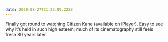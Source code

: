```yaml
---
date: 2020-08-27T21:22:09.223Z
---
```

Finally got round to watching Citizen Kane (available on [iPlayer](https://www.bbc.co.uk/iplayer/episode/b0074n82)). Easy to see why it’s held in such high esteem; much of its cinematography still feels fresh 80 years later.

